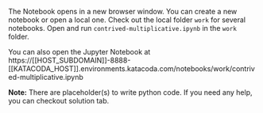 The Notebook opens in a new browser window. You can create a new notebook or open a local one. Check out the local folder `work` for several notebooks. Open and run `contrived-multiplicative.ipynb` in the `work` folder.

You can also open the Jupyter Notebook at https://[[HOST_SUBDOMAIN]]-8888-[[KATACODA_HOST]].environments.katacoda.com/notebooks/work/contrived-multiplicative.ipynb

**Note:**
There are placeholder(s) to write python code. If you need any help, you can checkout solution tab.